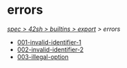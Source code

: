 # errors

*[spec > 42sh > builtins > export](..) > errors*

* [001-invalid-identifier-1](./001-invalid-identifier-1)
* [002-invalid-identifier-2](./002-invalid-identifier-2)
* [003-illegal-option](./003-illegal-option)
